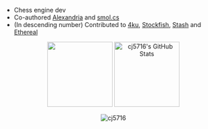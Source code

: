 - Chess engine dev
- Co-authored [Alexandria](https://github.com/PGG106/Alexandria) and [smol.cs](https://github.com/GediminasMasaitis/Chess-Challenge-Submission/tree/submission)
- (In descending number) Contributed to [4ku](https://github.com/kz04px/4ku), [Stockfish](https://github.com/official-stockfish/Stockfish), [Stash](https://github.com/mhouppin/stash-bot) and [Ethereal](https://github.com/AndyGrant/Ethereal)

<p align="center">
    <img style="height: 150px" src="https://github-readme-stats.vercel.app/api?username=cj5716&show_icons=true&text_color=EB3232&icon_color=EB3232&title_color=EB3232&bg_color=00000000"> 
    <img style="height: 150px" src="https://streak-stats.demolab.com?user=cj5716&fire=EB3232" alt="cj5716's GitHub Stats">
</p>
<p align="center">
    <img src="https://komarev.com/ghpvc/?username=cj5716&label=Profile%20views&style=flat&color=EB3232" alt="cj5716" />
</p>
